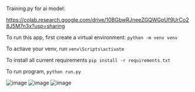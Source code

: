 Training.py for ai model:

https://colab.research.google.com/drive/10BGbwRJneeZGQWGpUf9UrCo28J5M7n3x?usp=sharing

To run this app,
first create a virtual environment:
```python -m venv venv ```

To actiave your venv, run 
```venv\Scripts\activate ```

To install all current requirements
```pip install -r requirements.txt``` 

To run program,
```python run.py```

![image](https://github.com/user-attachments/assets/8d3b0cc9-0067-40f9-80c9-e0846431dbe5)
![image](https://github.com/user-attachments/assets/574197bc-3f63-451b-8a60-7fb8ee06afee)
![image](https://github.com/user-attachments/assets/14e85ed9-6502-4ed1-9b7f-c95f3f6b6a80)
